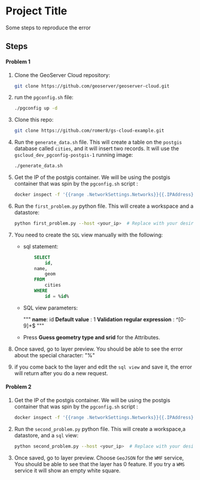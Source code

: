 # Project Title

Some steps to reproduce the error


## Steps

#### Problem 1

1. Clone the GeoServer Cloud repository:
    ```bash
    git clone https://github.com/geoserver/geoserver-cloud.git
    ```
2. run the `pgconfig.sh` file:
    ```bash
    ./pgconfig up -d
    ```
3. Clone this repo:
    ```bash
    git clone https://github.com/romer8/gs-cloud-example.git
    ```

4. Run the `generate_data.sh` file. This will create a table on the `postgis` database called `cities`, and it will insert two records. It will use the `gscloud_dev_pgconfig-postgis-1` running image:

    ```bash
    ./generate_data.sh
    ```
5. Get the IP of the postgis container. We will be using the postgis container that was spin by the `pgconfig.sh` script :
    ```bash
    docker inspect -f '{{range .NetworkSettings.Networks}}{{.IPAddress}}{{end}}' gscloud_dev_pgconfig-postgis-1
    ```

6. Run the `first_problem.py` python file. This will create a workspace and a datastore:

    ```bash
    python first_problem.py --host <your_ip>  # Replace with your desired IP
    ```
7. You need to create the `SQL` view manually with the following:

    - sql statement:
        ```sql
            SELECT 
                id,
            name,
                geom 
            FROM 
                cities
            WHERE 
                id = %id%
        ```

 
    - SQL view parameters:

        """
        **name**: id
        **Default value** : 1
        **Validation regular expression** : ^[0-9]+$
        """ 

    - Press **Guess geometry type and srid** for the Attributes.

8. Once saved, go to layer preview. You should be able to see the error about the special character: "%"
9. if you come back to the layer and edit the `sql view` and save it, the error will return after you do a new request.

#### Problem 2

1. Get the IP of the postgis container. We will be using the postgis container that was spin by the `pgconfig.sh` script :
    ```bash
    docker inspect -f '{{range .NetworkSettings.Networks}}{{.IPAddress}}{{end}}' gscloud_dev_pgconfig-postgis-1
    ```

2. Run the `second_problem.py` python file. This will create a workspace,a datastore, and a `sql` view:

    ```bash
    python second_problem.py --host <your_ip>  # Replace with your desired IP
    ```
3. Once saved, go to layer preview. Choose `GeoJSON` for the `WMF` service, You should be able to see that the layer has 0 feature. If you try a `WMS` service it will show an empty white square.